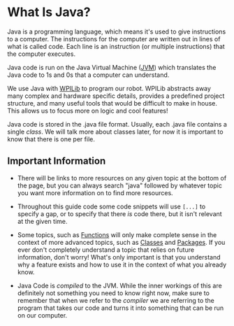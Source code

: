 # What Is Java?

Java is a programming language, which means it's used to give instructions to a computer. The instructions for the computer are written out in lines of what is called code. Each line is an instruction (or multiple instructions) that the computer executes.

Java code is run on the Java Virtual Machine ([JVM](https://www.geeksforgeeks.org/jvm-works-jvm-architecture/)) which translates the Java code to 1s and 0s that a computer can understand.

We use Java with [WPILib](https://docs.wpilib.org/en/stable/index.html) to program our robot. WPILib abstracts away many complex and hardware specific details, provides a predefined project structure, and many useful tools that would be difficult to make in house. This allows us to focus more on logic and cool features!

Java code is stored in the .java file format. Usually, each .java file contains a single *class*. We will talk more about classes later, for now it is important to know that there is one per file.

## Important Information

- There will be links to more resources on any given topic at the bottom of the page, but you can always search "java" followed by whatever topic you want more information on to find more resources.

- Throughout this guide code some code snippets will use `[...]` to specify a gap, or to specify that there *is* code there, but it isn't relevant at the given time.

- Some topics, such as [Functions](./course/Functions.md) will only make complete sense in the context of more advanced topics, such as [Classes](../Object-Oriented-Programming/course/Classes.md) and [Packages](../Object-Oriented-Programming/course/Packages.md). If you ever don't completely understand a topic that relies on future information, don't worry! What's only important is that you understand why a feature exists and how to use it in the context of what you already know.

- Java Code is *compiled* to the JVM. While the inner workings of this are definitely not something you need to know right now, make sure to remember that when we refer to the *compiler* we are referring to the program that takes our code and turns it into something that can be run on our computer.
